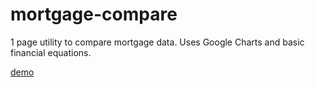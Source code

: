 # mortgage-compare
1 page utility to compare mortgage data. Uses Google Charts and basic financial equations.

[demo](https://jjrasche.github.io/mortgage-compare/mortgage-compare.html)
